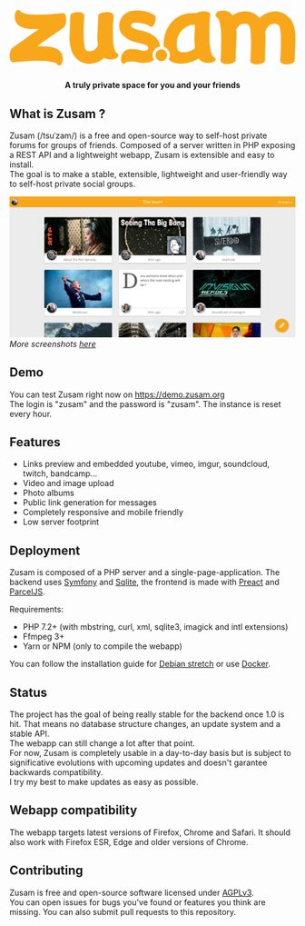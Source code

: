 <h1 align="center">
    <img src="app/src/assets/zusam_logo.png">
</h1>

<h4 align="center">A truly private space for you and your friends</h4>

## What is Zusam ?
Zusam (/tsuˈzam/) is a free and open-source way to self-host private forums for groups of friends. Composed of a server written in PHP exposing a REST API and a lightweight webapp, Zusam is extensible and easy to install.  
The goal is to make a stable, extensible, lightweight and user-friendly way to self-host private social groups.

<span align="center">
    <img src="readme/screenshot.jpg">
</span>
<em>More screenshots <a href="readme">here</a></em>

## Demo
You can test Zusam right now on https://demo.zusam.org  
The login is "zusam" and the password is "zusam". The instance is reset every hour.

## Features
- Links preview and embedded youtube, vimeo, imgur, soundcloud, twitch, bandcamp...
- Video and image upload
- Photo albums
- Public link generation for messages
- Completely responsive and mobile friendly
- Low server footprint

## Deployment
Zusam is composed of a PHP server and a single-page-application.
The backend uses [Symfony](https://symfony.com) and [Sqlite](https://sqlite.org/index.html), the frontend is made with [Preact](https://preactjs.com/) and [ParcelJS](https://parceljs.org/).

Requirements:
- PHP 7.2+ (with mbstring, curl, xml, sqlite3, imagick and intl extensions)
- Ffmpeg 3+
- Yarn or NPM (only to compile the webapp)

You can follow the installation guide for [Debian stretch](documentation/debian-stretch.md) or use [Docker](documentation/docker.md).

## Status
The project has the goal of being really stable for the backend once 1.0 is hit. That means no database structure changes, an update system and a stable API.  
The webapp can still change a lot after that point.  
For now, Zusam is completely usable in a day-to-day basis but is subject to significative evolutions with upcoming updates and doesn't garantee backwards compatibility.  
I try my best to make updates as easy as possible.

## Webapp compatibility
The webapp targets latest versions of Firefox, Chrome and Safari. It should also work with Firefox ESR, Edge and older versions of Chrome.

## Contributing
Zusam is free and open-source software licensed under [AGPLv3](https://www.gnu.org/licenses/agpl.html).  
You can open issues for bugs you've found or features you think are missing. You can also submit pull requests to this repository.
